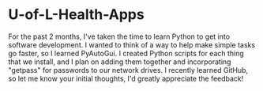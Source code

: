 # U-of-L-Health-Apps
For the past 2 months, I've taken the time to learn Python to get into software development. I wanted to think of a way to help make simple tasks go faster, so I learned PyAutoGui. I created Python scripts for each thing that we install, and I plan on adding them together and incorporating "getpass" for passwords to our network drives. I recently learned GitHub, so let me know your initial thoughts, I'd greatly appreciate the feedback!
